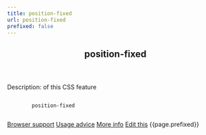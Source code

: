 ```yaml
---
title: position-fixed
url: position-fixed
prefixed: false
---
```


<article id="position-fixed" class="feature prefix-{{page.prefixed}}">
	<header class="feature__header">
		<h2>position-fixed</h2>
	</header>
	<p class="feature__description">
		Description: of this CSS feature
	</p>
	<pre class="feature__code"><code>
		position-fixed
	</code></pre>
	<footer class="feature__footer">
		<a href="http://caniuse.com/position-fixed">Browser support</a> 
		<a href="http://html5please.com/#position-fixed">Usage advice</a> 
		<a href="http://www.css3files.com/position-fixed">More info</a> 
		<a href="https://github.com/davidhund/shouldiprefix/blob/ghpages/_posts/{{page.title}}.md">Edit this</a> 
		<span class="feature__prefix">{{page.prefixed}}</span>
	</footer>
</article>
